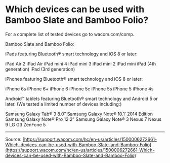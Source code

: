 # Which devices can be used with Bamboo Slate and Bamboo Folio?

For a complete list of tested devices go to wacom.com/comp.


Bamboo Slate and Bamboo Folio:

iPads featuring Bluetooth® smart technology and iOS 8 or later:

iPad Air 2
iPad Air
iPad mini 4
iPad mini 3
iPad mini 2
iPad mini iPad (4th generation)
iPad (3rd generation)


iPhones featuring Bluetooth® smart technology and iOS 8 or later:

iPhone 6s
iPhone 6+
iPhone 6
iPhone 5c
iPhone 5s
iPhone 5
iPhone 4s





Android™ tablets featuring Bluetooth® smart technology and Android 5 or later. (We tested a limited number of devices including:)

Samsung Galaxy Tab® 3 8.0”
Samsung Galaxy Note® 10.1’ 2014 Edition
Samsung Galaxy Note® Pro 12.2”
Samsung Galaxy Note® 3
Nexus 7
Nexus 9
LG G3
ZenFone 5

---
Source: [https://support.wacom.com/hc/en-us/articles/1500006272661-Which-devices-can-be-used-with-Bamboo-Slate-and-Bamboo-Folio](https://support.wacom.com/hc/en-us/articles/1500006272661-Which-devices-can-be-used-with-Bamboo-Slate-and-Bamboo-Folio)

